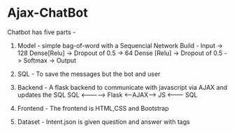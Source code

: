 # Ajax-ChatBot

Chatbot has five parts - 

1. Model - simple bag-of-word with a Sequencial Network
Build - Input -> 128 Dense[Relu] -> Dropout of 0.5 -> 64 Dense [Relu] -> Dropout of 0.5 -> Softmax -> Output 

2. SQL - To save the messages but the bot and user

3. Backend - A flask backend to communicate with javascript via AJAX and updates the SQL
 SQL <-----> Flask <--AJAX--> JS <--- SQL  

4. Frontend - The frontend is HTML,CSS and Bootstrap

5. Dataset - Intent.json is given question and answer with tags
